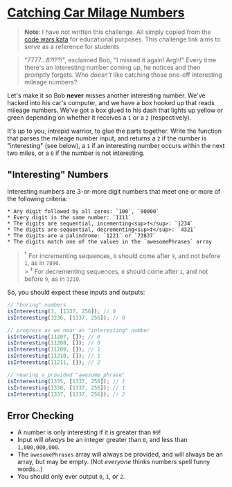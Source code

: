 # [Catching Car Milage Numbers](https://www.codewars.com/kata/52c4dd683bfd3b434c000292/)

> **Note**: I have not written this challenge. All simply copied from the [code wars kata](https://www.codewars.com/kata/52c4dd683bfd3b434c000292/) for educational purposes. This challenge link aims to serve as a reference for students

> "7777..._8?!??!_", exclaimed Bob, "I missed it again! Argh!" Every time there's an interesting number coming up, he notices and then promptly forgets. Who _doesn't_ like catching those one-off interesting mileage numbers?

Let's make it so Bob **never** misses another interesting number. We've hacked into his car's computer, and we have a box hooked up that reads mileage numbers. We've got a box glued to his dash that lights up yellow or green depending on whether it receives a `1` or a `2` (respectively).

It's up to you, intrepid warrior, to glue the parts together. Write the function that parses the mileage number input, and returns a `2` if the number is "interesting" (see below), a `1` if an interesting number occurs within the next two miles, or a `0` if the number is not interesting.

## "Interesting" Numbers

Interesting numbers are 3-or-more digit numbers that meet one or more of the following criteria:

```
* Any digit followed by all zeros: `100`, `90000`
* Every digit is the same number: `1111`
* The digits are sequential, incementing<sup>†</sup>: `1234`
* The digits are sequential, decrementing<sup>‡</sup>: `4321`
* The digits are a palindrome: `1221` or `73837`
* The digits match one of the values in the `awesomePhrases` array
```

> <sup>†</sup> For incrementing sequences, `0` should come after `9`, and not before `1`, as in `7890`.<br> > <sup>‡</sup> For decrementing sequences, `0` should come after `1`, and not before `9`, as in `3210`.

So, you should expect these inputs and outputs:

```javascript
// "boring" numbers
isInteresting(3, [1337, 256]); // 0
isInteresting(3236, [1337, 256]); // 0

// progress as we near an "interesting" number
isInteresting(11207, []); // 0
isInteresting(11208, []); // 0
isInteresting(11209, []); // 1
isInteresting(11210, []); // 1
isInteresting(11211, []); // 2

// nearing a provided "awesome phrase"
isInteresting(1335, [1337, 256]); // 1
isInteresting(1336, [1337, 256]); // 1
isInteresting(1337, [1337, 256]); // 2
```

## Error Checking

- A number is only interesting if it is greater than `99`!
- Input will _always_ be an integer greater than `0`, and less than `1,000,000,000`.
- The `awesomePhrases` array will always be provided, and will always be an array, but may be empty. (Not _everyone_ thinks numbers spell funny words...)
- You should only ever output `0`, `1`, or `2`.
